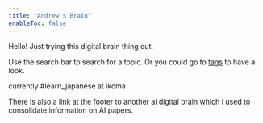 ```yaml
---
title: "Andrew's Brain"
enableToc: false
---
```


Hello! Just trying this digital brain thing out.

Use the search bar to search for a topic. Or you could go to [tags](/tags) to have a look.

currently #learn_japanese at ikoma

There is also a link at the footer to another ai digital brain which I used to consolidate information on AI papers.